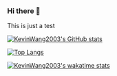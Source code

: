 ### Hi there 👋

This is just a test

[![KevinWang2003's GitHub stats](https://github-readme-stats.vercel.app/api?username=KevinWang2003&theme=radical)](https://github.com/anuraghazra/github-readme-stats)

[![Top Langs](https://github-readme-stats.vercel.app/api/top-langs/?username=KevinWang2003&theme=dracula)](https://github.com/anuraghazra/github-readme-stats)

[![KevinWang2003's wakatime stats](https://github-readme-stats.vercel.app/api/wakatime?username=KevinWang2003&theme=dracula)](https://github.com/anuraghazra/github-readme-stats)
<!--
**KevinWang2003/KevinWang2003** is a ✨ _special_ ✨ repository because its `README.md` (this file) appears on your GitHub profile.

Here are some ideas to get you started:

- 🔭 I’m currently working on ...
- 🌱 I’m currently learning ...
- 👯 I’m looking to collaborate on ...
- 🤔 I’m looking for help with ...
- 💬 Ask me about ...
- 📫 How to reach me: ...
- 😄 Pronouns: ...
- ⚡ Fun fact: ...
-->
